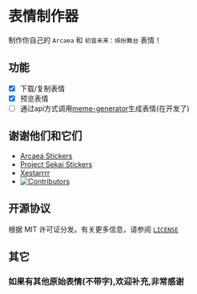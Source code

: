 # 表情制作器
制作你自己的 `Arcaea` 和 `初音未来：缤纷舞台` 表情！

## 功能
- [x] 下载/复制表情
- [x] 预览表情 
- [ ] 通过api方式调用[meme-generator](https://github.com/MemeCrafters/meme-generator)生成表情(在开发了)

## 谢谢他们和它们
- [Arcaea Stickers](https://github.com/Rosemoe/arcaea-stickers)
- [Project Sekai Stickers](https://github.com/TheOriginalAyaka/sekai-stickers)
- [Xestarrrr](https://x.com/Xestarrrr)
- [![Contributors](https://contributors-img.web.app/image?repo=Shua-github/stickers-zh)](https://github.com/Shua-github/stickers-zh/graphs/contributors)

## 开源协议
根据 MIT 许可证分发。有关更多信息，请参阅 [`LICENSE`](https://github.com/Shua-github/stickers-zh/blob/main/LICENCE)

## 其它

### 如果有其他原始表情(不带字),欢迎补充,非常感谢